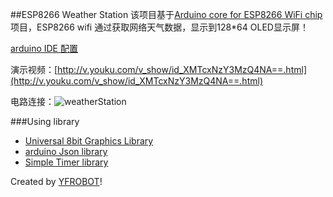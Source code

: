 ##ESP8266 Weather Station
该项目基于[Arduino core for ESP8266 WiFi chip](https://github.com/esp8266/Arduino)项目，ESP8266 wifi 通过获取网络天气数据，显示到128*64 OLED显示屏！

[arduino IDE 配置](http://file.yfrobot.com/file/wifi/nodemcu/arduino/arduinoIDEForTheESP8266.html)

演示视频：[http://v.youku.com/v_show/id_XMTcxNzY3MzQ4NA==.html](http://v.youku.com/v_show/id_XMTcxNzY3MzQ4NA==.html)

电路连接：![weatherStation](https://raw.githubusercontent.com/YFROBOT-TM/WeatherStationWithESP8266/master/Schematic/WeatherStation.png)

###Using library
* [Universal 8bit Graphics Library](https://github.com/adafruit/Adafruit_SSD1306)
* [arduino Json library](https://github.com/bblanchon/ArduinoJson)
* [Simple Timer library](http://playground.arduino.cc/Code/SimpleTimer)

Created by [YFROBOT](www.yfrobot.com)!
